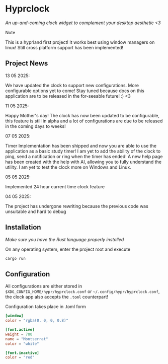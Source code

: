 # Hyprclock
_An up-and-coming clock widget to complement your desktop aesthetic <3_

> [!Note] 
> This is a hyprland first project! It works best using window managers on linux!
> Still cross platform support has been implemented!

## Project News
13 05 2025:
    <p>
    We have updated the clock to support new configurations. More configurable options yet to come! Stay tuned because docs on this application are to be released in the for-seeable future! :) <3
    </p>

11 05 2025:
    <p>
    Happy Mother's day!
    The clock has now been updated to be configurable, this feature is still in alpha and a lot of configurations are due to be released in the coming days to weeks!
    </p>

07 05 2025:
    <p>
    Timer Implementation has been shipped and now you are able to use the application as a basic study timer!
    I am yet to add the ability of the clock to ping, send a notification or ring when the timer has ended!
    A new help page has been created with the help with AI, allowing you to fully understand the utility. 
    I am yet to test the clock more on Windows and Linux.
    </p>

05 05 2025:
    <p>
    Implemented 24 hour current time clock feature
    </p>

04 05 2025:
    <p>
    The project has undergone rewriting because the previous code was unsuitable and hard to debug
    </p>

## Installation
_Make sure you have the Rust language properly installed_

On any operating system, enter the project root and execute

```bash
cargo run
```

## Configuration
All configurations are either stored in `$XDG_CONFIG_HOME/hypr/hyprclock.conf` or `~/.config/hypr/hyprclock.conf`, the clock app also accepts the `.toml` counterpart!

Configuration takes place in .toml form

```toml
[window]
color = "rgba(0, 0, 0, 0.8)"

[font.active]
weight = 700
name = "Montserrat"
color = "white"

[font.inactive]
color = "red"
```

